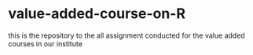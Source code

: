 # value-added-course-on-R
this is the repository to the all assignment conducted for the value added courses in our institute
